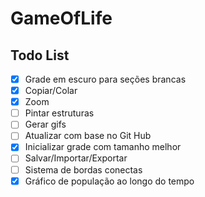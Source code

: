 # GameOfLife

## Todo List

- [x] Grade em escuro para seções brancas 
- [x] Copiar/Colar
- [x] Zoom
- [ ] Pintar estruturas
- [ ] Gerar gifs
- [ ] Atualizar com base no Git Hub
- [x] Inicializar grade com tamanho melhor
- [ ] Salvar/Importar/Exportar
- [ ] Sistema de bordas conectas
- [x] Gráfico de população ao longo do tempo
